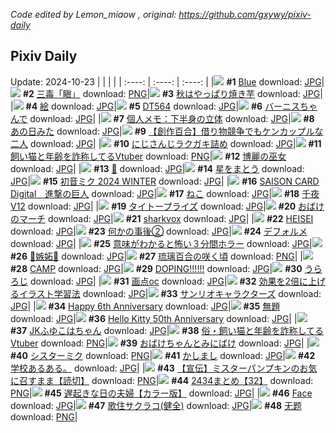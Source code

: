 *Code edited by Lemon_miaow , original: https://github.com/gxywy/pixiv-daily*
## Pixiv Daily 
Update: 2024-10-23
|      |      |      |
| :----: | :----: | :----: |
|![](https://pximg.lemonmiaow.xyz/c/240x480/img-master/img/2024/10/21/00/01/17/123527833_p0_master1200.jpg) **#1** [Blue](https://www.pixiv.net/artworks/123527833) download: [JPG](https://pximg.lemonmiaow.xyz/img-original/img/2024/10/21/00/01/17/123527833_p0.jpg)|![](https://pximg.lemonmiaow.xyz/c/240x480/img-master/img/2024/10/22/00/00/11/123556537_p0_master1200.jpg) **#2** [三毒「瞋」](https://www.pixiv.net/artworks/123556537) download: [PNG](https://pximg.lemonmiaow.xyz/img-original/img/2024/10/22/00/00/11/123556537_p0.png)|![](https://pximg.lemonmiaow.xyz/c/240x480/img-master/img/2024/10/22/20/05/02/123577236_p0_master1200.jpg) **#3** [秋はやっぱり焼き芋](https://www.pixiv.net/artworks/123577236) download: [JPG](https://pximg.lemonmiaow.xyz/img-original/img/2024/10/22/20/05/02/123577236_p0.jpg)|
|![](https://pximg.lemonmiaow.xyz/c/240x480/img-master/img/2024/10/21/01/32/06/123531086_p0_master1200.jpg) **#4** [絵](https://www.pixiv.net/artworks/123531086) download: [JPG](https://pximg.lemonmiaow.xyz/img-original/img/2024/10/21/01/32/06/123531086_p0.jpg)|![](https://pximg.lemonmiaow.xyz/c/240x480/img-master/img/2024/10/22/00/00/45/123556665_p0_master1200.jpg) **#5** [DT564](https://www.pixiv.net/artworks/123556665) download: [JPG](https://pximg.lemonmiaow.xyz/img-original/img/2024/10/22/00/00/45/123556665_p0.jpg)|![](https://pximg.lemonmiaow.xyz/c/240x480/img-master/img/2024/10/21/00/21/18/123528865_p0_master1200.jpg) **#6** [バーニスちゃんで](https://www.pixiv.net/artworks/123528865) download: [JPG](https://pximg.lemonmiaow.xyz/img-original/img/2024/10/21/00/21/18/123528865_p0.jpg)|
|![](https://pximg.lemonmiaow.xyz/c/240x480/img-master/img/2024/10/22/06/00/06/123562932_p0_master1200.jpg) **#7** [個人メモ：下半身の立体](https://www.pixiv.net/artworks/123562932) download: [JPG](https://pximg.lemonmiaow.xyz/img-original/img/2024/10/22/06/00/06/123562932_p0.jpg)|![](https://pximg.lemonmiaow.xyz/c/240x480/img-master/img/2024/10/22/14/22/38/123569977_p0_master1200.jpg) **#8** [あの日みた](https://www.pixiv.net/artworks/123569977) download: [JPG](https://pximg.lemonmiaow.xyz/img-original/img/2024/10/22/14/22/38/123569977_p0.jpg)|![](https://pximg.lemonmiaow.xyz/c/240x480/img-master/img/2024/10/22/19/00/59/123575478_p0_master1200.jpg) **#9** [【創作百合】借り物競争でもケンカップルな二人](https://www.pixiv.net/artworks/123575478) download: [JPG](https://pximg.lemonmiaow.xyz/img-original/img/2024/10/22/19/00/59/123575478_p0.jpg)|
|![](https://pximg.lemonmiaow.xyz/c/240x480/img-master/img/2024/10/21/20/32/00/123549470_p0_master1200.jpg) **#10** [にじさんじラクガキ詰め](https://www.pixiv.net/artworks/123549470) download: [JPG](https://pximg.lemonmiaow.xyz/img-original/img/2024/10/21/20/32/00/123549470_p0.jpg)|![](https://pximg.lemonmiaow.xyz/c/240x480/img-master/img/2024/10/21/20/03/47/123548651_p0_master1200.jpg) **#11** [飼い猫と年齢を詐称してるVtuber](https://www.pixiv.net/artworks/123548651) download: [PNG](https://pximg.lemonmiaow.xyz/img-original/img/2024/10/21/20/03/47/123548651_p0.png)|![](https://pximg.lemonmiaow.xyz/c/240x480/img-master/img/2024/10/22/14/02/34/123569658_p0_master1200.jpg) **#12** [博麗の巫女](https://www.pixiv.net/artworks/123569658) download: [JPG](https://pximg.lemonmiaow.xyz/img-original/img/2024/10/22/14/02/34/123569658_p0.jpg)|
|![](https://pximg.lemonmiaow.xyz/c/240x480/img-master/img/2024/10/22/13/58/27/123569566_p0_master1200.jpg) **#13** [🦈](https://www.pixiv.net/artworks/123569566) download: [JPG](https://pximg.lemonmiaow.xyz/img-original/img/2024/10/22/13/58/27/123569566_p0.jpg)|![](https://pximg.lemonmiaow.xyz/c/240x480/img-master/img/2024/10/22/00/00/30/123556619_p0_master1200.jpg) **#14** [星をまとう](https://www.pixiv.net/artworks/123556619) download: [JPG](https://pximg.lemonmiaow.xyz/img-original/img/2024/10/22/00/00/30/123556619_p0.jpg)|![](https://pximg.lemonmiaow.xyz/c/240x480/img-master/img/2024/10/22/13/54/57/123569517_p0_master1200.jpg) **#15** [初音ミク 2024 WINTER](https://www.pixiv.net/artworks/123569517) download: [JPG](https://pximg.lemonmiaow.xyz/img-original/img/2024/10/22/13/54/57/123569517_p0.jpg)|
|![](https://pximg.lemonmiaow.xyz/c/240x480/img-master/img/2024/10/22/14/19/52/123569937_p0_master1200.jpg) **#16** [SAISON CARD Digital　進撃の巨人](https://www.pixiv.net/artworks/123569937) download: [JPG](https://pximg.lemonmiaow.xyz/img-original/img/2024/10/22/14/19/52/123569937_p0.jpg)|![](https://pximg.lemonmiaow.xyz/c/240x480/img-master/img/2024/10/22/14/18/33/123569916_p0_master1200.jpg) **#17** [ねこ](https://www.pixiv.net/artworks/123569916) download: [JPG](https://pximg.lemonmiaow.xyz/img-original/img/2024/10/22/14/18/33/123569916_p0.jpg)|![](https://pximg.lemonmiaow.xyz/c/240x480/img-master/img/2024/10/22/00/11/19/123557276_p0_master1200.jpg) **#18** [千夜 V12](https://www.pixiv.net/artworks/123557276) download: [JPG](https://pximg.lemonmiaow.xyz/img-original/img/2024/10/22/00/11/19/123557276_p0.jpg)|
|![](https://pximg.lemonmiaow.xyz/c/240x480/img-master/img/2024/10/22/14/21/54/123569968_p0_master1200.jpg) **#19** [タイトープライズ](https://www.pixiv.net/artworks/123569968) download: [JPG](https://pximg.lemonmiaow.xyz/img-original/img/2024/10/22/14/21/54/123569968_p0.jpg)|![](https://pximg.lemonmiaow.xyz/c/240x480/img-master/img/2024/10/22/13/52/56/123569481_p0_master1200.jpg) **#20** [おばけのマーチ](https://www.pixiv.net/artworks/123569481) download: [JPG](https://pximg.lemonmiaow.xyz/img-original/img/2024/10/22/13/52/56/123569481_p0.jpg)|![](https://pximg.lemonmiaow.xyz/c/240x480/img-master/img/2024/10/22/14/01/45/123569646_p0_master1200.jpg) **#21** [sharkvox](https://www.pixiv.net/artworks/123569646) download: [JPG](https://pximg.lemonmiaow.xyz/img-original/img/2024/10/22/14/01/45/123569646_p0.jpg)|
|![](https://pximg.lemonmiaow.xyz/c/240x480/img-master/img/2024/10/22/13/51/38/123569464_p0_master1200.jpg) **#22** [HEISEI](https://www.pixiv.net/artworks/123569464) download: [JPG](https://pximg.lemonmiaow.xyz/img-original/img/2024/10/22/13/51/38/123569464_p0.jpg)|![](https://pximg.lemonmiaow.xyz/c/240x480/img-master/img/2024/10/21/17/09/22/123544178_p0_master1200.jpg) **#23** [何かの事後②](https://www.pixiv.net/artworks/123544178) download: [JPG](https://pximg.lemonmiaow.xyz/img-original/img/2024/10/21/17/09/22/123544178_p0.jpg)|![](https://pximg.lemonmiaow.xyz/c/240x480/img-master/img/2024/10/22/14/09/15/123569764_p0_master1200.jpg) **#24** [デフォルメ](https://www.pixiv.net/artworks/123569764) download: [JPG](https://pximg.lemonmiaow.xyz/img-original/img/2024/10/22/14/09/15/123569764_p0.jpg)|
|![](https://pximg.lemonmiaow.xyz/c/240x480/img-master/img/2024/10/22/14/11/32/123569807_p0_master1200.jpg) **#25** [意味がわかると怖い３分間ホラー](https://www.pixiv.net/artworks/123569807) download: [JPG](https://pximg.lemonmiaow.xyz/img-original/img/2024/10/22/14/11/32/123569807_p0.jpg)|![](https://pximg.lemonmiaow.xyz/c/240x480/img-master/img/2024/10/22/14/13/11/123569831_p0_master1200.jpg) **#26** [🌹嫉妬🌹](https://www.pixiv.net/artworks/123569831) download: [JPG](https://pximg.lemonmiaow.xyz/img-original/img/2024/10/22/14/13/11/123569831_p0.jpg)|![](https://pximg.lemonmiaow.xyz/c/240x480/img-master/img/2024/10/21/00/01/04/123527803_p0_master1200.jpg) **#27** [琉璃百合の咲く頃](https://www.pixiv.net/artworks/123527803) download: [PNG](https://pximg.lemonmiaow.xyz/img-original/img/2024/10/21/00/01/04/123527803_p0.png)|
|![](https://pximg.lemonmiaow.xyz/c/240x480/img-master/img/2024/10/22/14/12/16/123569821_p0_master1200.jpg) **#28** [CAMP](https://www.pixiv.net/artworks/123569821) download: [JPG](https://pximg.lemonmiaow.xyz/img-original/img/2024/10/22/14/12/16/123569821_p0.jpg)|![](https://pximg.lemonmiaow.xyz/c/240x480/img-master/img/2024/10/22/14/18/10/123569907_p0_master1200.jpg) **#29** [DOPING!!!!!!](https://www.pixiv.net/artworks/123569907) download: [JPG](https://pximg.lemonmiaow.xyz/img-original/img/2024/10/22/14/18/10/123569907_p0.jpg)|![](https://pximg.lemonmiaow.xyz/c/240x480/img-master/img/2024/10/22/14/03/01/123569667_p0_master1200.jpg) **#30** [うらろじ](https://www.pixiv.net/artworks/123569667) download: [JPG](https://pximg.lemonmiaow.xyz/img-original/img/2024/10/22/14/03/01/123569667_p0.jpg)|
|![](https://pximg.lemonmiaow.xyz/c/240x480/img-master/img/2024/10/21/15/37/46/123542612_p0_master1200.jpg) **#31** [画点oc](https://www.pixiv.net/artworks/123542612) download: [JPG](https://pximg.lemonmiaow.xyz/img-original/img/2024/10/21/15/37/46/123542612_p0.jpg)|![](https://pximg.lemonmiaow.xyz/c/240x480/img-master/img/2024/10/22/14/00/10/123569610_p0_master1200.jpg) **#32** [効果を2倍に上げるイラスト学習法](https://www.pixiv.net/artworks/123569610) download: [JPG](https://pximg.lemonmiaow.xyz/img-original/img/2024/10/22/14/00/10/123569610_p0.jpg)|![](https://pximg.lemonmiaow.xyz/c/240x480/img-master/img/2024/10/22/14/04/59/123569691_p0_master1200.jpg) **#33** [サンリオキャラクターズ](https://www.pixiv.net/artworks/123569691) download: [JPG](https://pximg.lemonmiaow.xyz/img-original/img/2024/10/22/14/04/59/123569691_p0.jpg)|
|![](https://pximg.lemonmiaow.xyz/c/240x480/img-master/img/2024/10/22/13/56/41/123569540_p0_master1200.jpg) **#34** [Happy 6th Anniversary](https://www.pixiv.net/artworks/123569540) download: [JPG](https://pximg.lemonmiaow.xyz/img-original/img/2024/10/22/13/56/41/123569540_p0.jpg)|![](https://pximg.lemonmiaow.xyz/c/240x480/img-master/img/2024/10/22/13/50/39/123569450_p0_master1200.jpg) **#35** [無題](https://www.pixiv.net/artworks/123569450) download: [JPG](https://pximg.lemonmiaow.xyz/img-original/img/2024/10/22/13/50/39/123569450_p0.jpg)|![](https://pximg.lemonmiaow.xyz/c/240x480/img-master/img/2024/10/22/14/16/39/123569886_p0_master1200.jpg) **#36** [Hello Kitty 50th Anniversary](https://www.pixiv.net/artworks/123569886) download: [JPG](https://pximg.lemonmiaow.xyz/img-original/img/2024/10/22/14/16/39/123569886_p0.jpg)|
|![](https://pximg.lemonmiaow.xyz/c/240x480/img-master/img/2024/10/21/00/11/52/123528541_p0_master1200.jpg) **#37** [JKふゆこはちゃん](https://www.pixiv.net/artworks/123528541) download: [JPG](https://pximg.lemonmiaow.xyz/img-original/img/2024/10/21/00/11/52/123528541_p0.jpg)|![](https://pximg.lemonmiaow.xyz/c/240x480/img-master/img/2024/10/22/20/06/23/123577279_p0_master1200.jpg) **#38** [俗・飼い猫と年齢を詐称してるVtuber](https://www.pixiv.net/artworks/123577279) download: [PNG](https://pximg.lemonmiaow.xyz/img-original/img/2024/10/22/20/06/23/123577279_p0.png)|![](https://pximg.lemonmiaow.xyz/c/240x480/img-master/img/2024/10/22/13/59/27/123569576_p0_master1200.jpg) **#39** [おばけちゃんとみにばけ](https://www.pixiv.net/artworks/123569576) download: [JPG](https://pximg.lemonmiaow.xyz/img-original/img/2024/10/22/13/59/27/123569576_p0.jpg)|
|![](https://pximg.lemonmiaow.xyz/c/240x480/img-master/img/2024/10/22/00/18/27/123557497_p0_master1200.jpg) **#40** [シスターミク](https://www.pixiv.net/artworks/123557497) download: [PNG](https://pximg.lemonmiaow.xyz/img-original/img/2024/10/22/00/18/27/123557497_p0.png)|![](https://pximg.lemonmiaow.xyz/c/240x480/img-master/img/2024/10/22/14/05/38/123569704_p0_master1200.jpg) **#41** [かしまし](https://www.pixiv.net/artworks/123569704) download: [JPG](https://pximg.lemonmiaow.xyz/img-original/img/2024/10/22/14/05/38/123569704_p0.jpg)|![](https://pximg.lemonmiaow.xyz/c/240x480/img-master/img/2024/10/22/23/25/41/123576020_p0_master1200.jpg) **#42** [学校あるある。](https://www.pixiv.net/artworks/123576020) download: [JPG](https://pximg.lemonmiaow.xyz/img-original/img/2024/10/22/23/25/41/123576020_p0.jpg)|
|![](https://pximg.lemonmiaow.xyz/c/240x480/img-master/img/2024/10/21/00/40/10/123529516_p0_master1200.jpg) **#43** [【宣伝】ミスターパンプキンのお気に召すまま【読切】](https://www.pixiv.net/artworks/123529516) download: [PNG](https://pximg.lemonmiaow.xyz/img-original/img/2024/10/21/00/40/10/123529516_p0.png)|![](https://pximg.lemonmiaow.xyz/c/240x480/img-master/img/2024/10/22/15/31/17/123570970_p0_master1200.jpg) **#44** [2434まとめ【32】](https://www.pixiv.net/artworks/123570970) download: [PNG](https://pximg.lemonmiaow.xyz/img-original/img/2024/10/22/15/31/17/123570970_p0.png)|![](https://pximg.lemonmiaow.xyz/c/240x480/img-master/img/2024/10/21/00/02/26/123527983_p0_master1200.jpg) **#45** [遅起きな日の夫婦【カラー版】](https://www.pixiv.net/artworks/123527983) download: [JPG](https://pximg.lemonmiaow.xyz/img-original/img/2024/10/21/00/02/26/123527983_p0.jpg)|
|![](https://pximg.lemonmiaow.xyz/c/240x480/img-master/img/2024/10/22/13/53/48/123569494_p0_master1200.jpg) **#46** [Face](https://www.pixiv.net/artworks/123569494) download: [JPG](https://pximg.lemonmiaow.xyz/img-original/img/2024/10/22/13/53/48/123569494_p0.jpg)|![](https://pximg.lemonmiaow.xyz/c/240x480/img-master/img/2024/10/21/19/08/59/123547095_p0_master1200.jpg) **#47** [歌住サクラコ(健全)](https://www.pixiv.net/artworks/123547095) download: [JPG](https://pximg.lemonmiaow.xyz/img-original/img/2024/10/21/19/08/59/123547095_p0.jpg)|![](https://pximg.lemonmiaow.xyz/c/240x480/img-master/img/2024/10/22/00/11/49/123557300_p0_master1200.jpg) **#48** [无题](https://www.pixiv.net/artworks/123557300) download: [PNG](https://pximg.lemonmiaow.xyz/img-original/img/2024/10/22/00/11/49/123557300_p0.png)|
